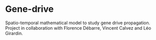 # Gene-drive
Spatio-temporal mathematical model to study gene drive propagation. Project in collaboration with Florence Débarre, Vincent Calvez and Léo Girardin. 
